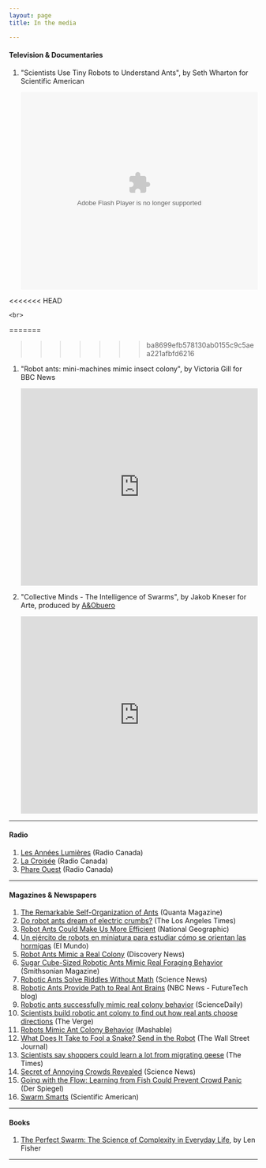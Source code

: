 ```yaml
---
layout: page
title: In the media

---
```


#### Television & Documentaries

1. "Scientists Use Tiny Robots to Understand Ants", by Seth Wharton for Scientific American

    <object id="flashObj" width="100%" height="400" classid="clsid:D27CDB6E-AE6D-11cf-96B8-444553540000" codebase="http://download.macromedia.com/pub/shockwave/cabs/flash/swflash.cab#version=9,0,47,0">
    <param name="movie" value="http://c.brightcove.com/services/viewer/federated_f9?isVid=1&isUI=1" />
    <param name="bgcolor" value="#FFFFFF" />
    <param name="flashVars" value="videoId=2260588361001&playerID=4298174096001&playerKey=AQ~~,AAAAAFNl7zk~,OmXvgxJOvrFlNNcISwb5HS0SrUe6qS3Q&domain=embed&dynamicStreaming=true" />
    <param name="base" value="http://admin.brightcove.com" />
    <param name="seamlesstabbing" value="false" />
    <param name="allowFullScreen" value="true" />
    <param name="swLiveConnect" value="true" />
    <param name="allowScriptAccess" value="always" />
    <embed src="http://c.brightcove.com/services/viewer/federated_f9?isVid=1&isUI=1" bgcolor="#FFFFFF" flashVars="videoId=2260588361001&playerID=4298174096001&playerKey=AQ~~,AAAAAFNl7zk~,OmXvgxJOvrFlNNcISwb5HS0SrUe6qS3Q&domain=embed&dynamicStreaming=true" base="http://admin.brightcove.com" name="flashObj" width="100%" height="400" seamlesstabbing="false" type="application/x-shockwave-flash" allowFullScreen="true" allowScriptAccess="always" swLiveConnect="true" pluginspage="http://www.macromedia.com/shockwave/download/index.cgi?P1_Prod_Version=ShockwaveFlash"></embed></object>
<<<<<<< HEAD
    
    <br>
=======
>>>>>>> ba8699efb578130ab0155c9c5aea221afbfd6216

1. "Robot ants: mini-machines mimic insect colony", by Victoria Gill for BBC News

    <iframe width="100%" height="400" src="https://www.youtube.com/embed/4PUsIr1yIOo" frameborder="0" allowfullscreen></iframe>
    
    <br>

1. "Collective Minds - The Intelligence of Swarms", by Jakob Kneser for Arte, produced by [A&Obuero](http://www.a-o-buero.de/)

    <iframe width="100%" height="400" src="https://www.youtube.com/embed/iawyek_00ik" frameborder="0" allowfullscreen></iframe>

---

#### Radio

1. [Les Années Lumières](http://ici.radio-canada.ca/emissions/les_annees_lumiere/2013-2014/archives.asp?date=2014-05-11) (Radio Canada)
1. [La Croisée](http://ici.radio-canada.ca/emissions/la_croisee/2013-2014/chronique.asp?idChronique=336297) (Radio Canada)
1. [Phare Ouest](http://ici.radio-canada.ca/emissions/phare_ouest/2014-2015/chronique.asp?idChronique=361990) (Radio Canada)

---

#### Magazines & Newspapers

1. [The Remarkable Self-Organization of Ants](http://www.simonsfoundation.org/quanta/20140409-the-remarkable-self-organization-of-ants/) (Quanta Magazine)
1. [Do robot ants dream of electric crumbs?](http://www.latimes.com/news/science/sciencenow/la-sci-sn-ant-robots-20130327,0,4899210.story) (The Los Angeles Times)
1. [Robot Ants Could Make Us More Efficient](http://newswatch.nationalgeographic.com/2013/03/29/robot-ants-could-make-us-more-efficient/) (National Geographic)
1. [Un ejército de robots en miniatura para estudiar cómo se orientan las hormigas](http://www.elmundo.es/elmundo/2013/04/01/ciencia/1364823220.html) (El Mundo)
1. [Robot Ants Mimic a Real Colony](http://news.discovery.com/tech/robotics/robot-ants-mimic-real-colony-130329.htm) (Discovery News)
1. [Sugar Cube-Sized Robotic Ants Mimic Real Foraging Behavior](http://blogs.smithsonianmag.com/science/2013/03/sugar-cube-sized-robotic-ants-mimic-real-foraging-behavior/) (Smithsonian Magazine)
1. [Robotic Ants Solve Riddles Without Math](http://news.sciencemag.org/sciencenow/2013/03/video-robotic-ants-solve-riddles.html) (Science News)
1. [Robotic Ants Provide Path to Real Ant Brains](http://www.nbcnews.com/technology/futureoftech/robotic-ants-provide-path-real-ant-brains-1C9132388) (NBC News - FutureTech blog)
1. [Robotic ants successfully mimic real colony behavior](http://www.sciencedaily.com/releases/2013/03/130329090614.htm) (ScienceDaily)
1. [Scientists build robotic ant colony to find out how real ants choose directions](http://www.theverge.com/2013/3/29/4161218/robot-ant-colony-built-to-understand-swarm-intelligence) (The Verge)
1. [Robots Mimic Ant Colony Behavior](http://mashable.com/2013/03/29/robots-mimic-ant-colony/) (Mashable)
1. [What Does It Take to Fool a Snake? Send in the Robot](http://online.wsj.com/article/SB10001424127887324020804578151583449719160.html) (The Wall Street Journal)
1. [Scientists say shoppers could learn a lot from migrating geese](http://www.thetimes.co.uk/tto/science/article2482579.ece) (The Times)
1. [Secret of Annoying Crowds Revealed](http://news.sciencemag.org/sciencenow/2010/04/secret-of-annoying-crowds-reveal.html) (Science News)
1. [Going with the Flow: Learning from Fish Could Prevent Crowd Panic](http://www.spiegel.de/international/zeitgeist/going-with-the-flow-learning-from-fish-could-prevent-crowd-panic-a-647662.html) (Der Spiegel)
1. [Swarm Smarts](http://www.nature.com/scientificamerican/journal/v18/n1/full/scientificamerican0208-40sp.html) (Scientific American)

---

#### Books

1. [The Perfect Swarm: The Science of Complexity in Everyday Life](http://www.amazon.com/Perfect-Swarm-Science-Complexity-Everyday/dp/B004LQ0ERI), by Len Fisher

---

